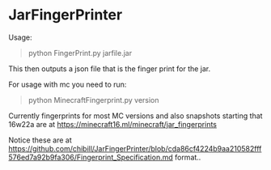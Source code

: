 # JarFingerPrinter

Usage:
>python FingerPrint.py jarfile.jar

This then outputs a json file that is the finger print for the jar.


For usage with mc you need to run:
>python MinecraftFingerprint.py version

Currently fingerprints for most MC versions and also snapshots starting that 16w22a are at https://minecraft16.ml/minecraft/jar_fingerprints

Notice these are at https://github.com/chibill/JarFingerPrinter/blob/cda86cf4224b9aa210582fff576ed7a92b9fa306/Fingerprint_Specification.md format..

